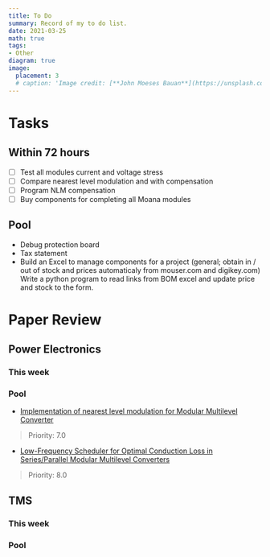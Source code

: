 ```yaml
---
title: To Do
summary: Record of my to do list.
date: 2021-03-25
math: true
tags:
- Other
diagram: true
image:
  placement: 3
  # caption: 'Image credit: [**John Moeses Bauan**](https://unsplash.com/photos/OGZtQF8iC0g)'
---
```


# Tasks
## Within 72 hours
- [ ] Test all modules current and voltage stress
- [ ] Compare nearest level modulation and with compensation
- [ ] Program NLM compensation
- [ ] Buy components for completing all Moana modules
## Pool
- Debug protection board
- Tax statement
- Build an Excel to manage components for a project (general; obtain in / out of stock and prices automaticaly from mouser.com and digikey.com) Write a python program to read links from BOM excel and update price and stock to the form.  

# Paper Review 
## Power Electronics
### This week

### Pool 
- [Implementation of nearest level modulation for Modular Multilevel Converter](https://ieeexplore-ieee-org.proxy.lib.duke.edu/document/7223079)
> Priority: 7.0
- [Low-Frequency Scheduler for Optimal Conduction Loss in Series/Parallel Modular Multilevel Converters](ieeexplore.ieee.org/document/9531516i) 
> Priority: 8.0

## TMS
### This week

### Pool 

